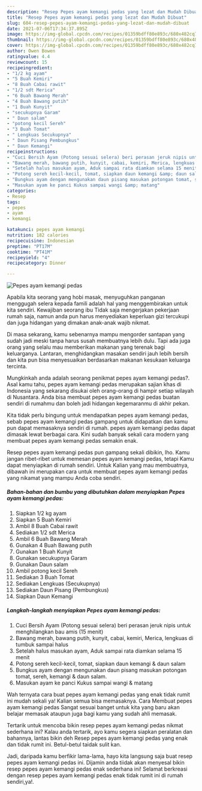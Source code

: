 ```yaml
---
description: "Resep Pepes ayam kemangi pedas yang lezat dan Mudah Dibuat"
title: "Resep Pepes ayam kemangi pedas yang lezat dan Mudah Dibuat"
slug: 604-resep-pepes-ayam-kemangi-pedas-yang-lezat-dan-mudah-dibuat
date: 2021-07-06T17:34:37.895Z
image: https://img-global.cpcdn.com/recipes/01359bdff80e893c/680x482cq70/pepes-ayam-kemangi-pedas-foto-resep-utama.jpg
thumbnail: https://img-global.cpcdn.com/recipes/01359bdff80e893c/680x482cq70/pepes-ayam-kemangi-pedas-foto-resep-utama.jpg
cover: https://img-global.cpcdn.com/recipes/01359bdff80e893c/680x482cq70/pepes-ayam-kemangi-pedas-foto-resep-utama.jpg
author: Owen Bowen
ratingvalue: 4.4
reviewcount: 15
recipeingredient:
- "1/2 kg ayam"
- "5 Buah Kemiri"
- "8 Buah Cabai rawit"
- "1/2 sdt Merica"
- "6 Buah Bawang Merah"
- "4 Buah Bawang putih"
- "1 Buah Kunyit"
- "secukupnya Garam"
- " Daun salam"
- "potong kecil Sereh"
- "3 Buah Tomat"
- " Lengkuas Secukupnya"
- " Daun Pisang Pembungkus"
- " Daun Kemangi"
recipeinstructions:
- "Cuci Bersih Ayam (Potong sesuai selera) beri perasan jeruk nipis untuk menghilangkan bau amis (15 menit)"
- "Bawang merah, bawang putih, kunyit, cabai, kemiri, Merica, lengkuas di tumbuk sampai halus"
- "Setelah halus masukan ayam, Aduk sampai rata diamkan selama 15 menit"
- "Potong sereh kecil-kecil, tomat, siapkan daun kemangi &amp; daun salam"
- "Bungkus ayam dengan mengunakan daun pisang masukan potongan tomat, sereh, kemangi &amp; daun salam."
- "Masukan ayam ke panci Kukus sampai wangi &amp; matang"
categories:
- Resep
tags:
- pepes
- ayam
- kemangi

katakunci: pepes ayam kemangi 
nutrition: 182 calories
recipecuisine: Indonesian
preptime: "PT17M"
cooktime: "PT41M"
recipeyield: "4"
recipecategory: Dinner

---
```



![Pepes ayam kemangi pedas](https://img-global.cpcdn.com/recipes/01359bdff80e893c/680x482cq70/pepes-ayam-kemangi-pedas-foto-resep-utama.jpg)

Apabila kita seorang yang hobi masak, menyuguhkan panganan menggugah selera kepada famili adalah hal yang menggembirakan untuk kita sendiri. Kewajiban seorang ibu Tidak saja mengerjakan pekerjaan rumah saja, namun anda pun harus menyediakan keperluan gizi tercukupi dan juga hidangan yang dimakan anak-anak wajib nikmat.

Di masa  sekarang, kamu sebenarnya mampu mengorder santapan yang sudah jadi meski tanpa harus susah membuatnya lebih dulu. Tapi ada juga orang yang selalu mau memberikan makanan yang terenak bagi keluarganya. Lantaran, menghidangkan masakan sendiri jauh lebih bersih dan kita pun bisa menyesuaikan berdasarkan makanan kesukaan keluarga tercinta. 



Mungkinkah anda adalah seorang penikmat pepes ayam kemangi pedas?. Asal kamu tahu, pepes ayam kemangi pedas merupakan sajian khas di Indonesia yang sekarang disukai oleh orang-orang di hampir setiap wilayah di Nusantara. Anda bisa membuat pepes ayam kemangi pedas buatan sendiri di rumahmu dan boleh jadi hidangan kegemaranmu di akhir pekan.

Kita tidak perlu bingung untuk mendapatkan pepes ayam kemangi pedas, sebab pepes ayam kemangi pedas gampang untuk didapatkan dan kamu pun dapat memasaknya sendiri di rumah. pepes ayam kemangi pedas dapat dimasak lewat berbagai cara. Kini sudah banyak sekali cara modern yang membuat pepes ayam kemangi pedas semakin enak.

Resep pepes ayam kemangi pedas pun gampang sekali dibikin, lho. Kamu jangan ribet-ribet untuk memesan pepes ayam kemangi pedas, tetapi Kamu dapat menyiapkan di rumah sendiri. Untuk Kalian yang mau membuatnya, dibawah ini merupakan cara untuk membuat pepes ayam kemangi pedas yang nikamat yang mampu Anda coba sendiri.

<!--inarticleads1-->

##### Bahan-bahan dan bumbu yang dibutuhkan dalam menyiapkan Pepes ayam kemangi pedas:

1. Siapkan 1/2 kg ayam
1. Siapkan 5 Buah Kemiri
1. Ambil 8 Buah Cabai rawit
1. Sediakan 1/2 sdt Merica
1. Ambil 6 Buah Bawang Merah
1. Gunakan 4 Buah Bawang putih
1. Gunakan 1 Buah Kunyit
1. Gunakan secukupnya Garam
1. Gunakan  Daun salam
1. Ambil potong kecil Sereh
1. Sediakan 3 Buah Tomat
1. Sediakan  Lengkuas (Secukupnya)
1. Sediakan  Daun Pisang (Pembungkus)
1. Siapkan  Daun Kemangi




<!--inarticleads2-->

##### Langkah-langkah menyiapkan Pepes ayam kemangi pedas:

1. Cuci Bersih Ayam (Potong sesuai selera) beri perasan jeruk nipis untuk menghilangkan bau amis (15 menit)
1. Bawang merah, bawang putih, kunyit, cabai, kemiri, Merica, lengkuas di tumbuk sampai halus
1. Setelah halus masukan ayam, Aduk sampai rata diamkan selama 15 menit
1. Potong sereh kecil-kecil, tomat, siapkan daun kemangi &amp; daun salam
1. Bungkus ayam dengan mengunakan daun pisang masukan potongan tomat, sereh, kemangi &amp; daun salam.
1. Masukan ayam ke panci Kukus sampai wangi &amp; matang




Wah ternyata cara buat pepes ayam kemangi pedas yang enak tidak rumit ini mudah sekali ya! Kalian semua bisa memasaknya. Cara Membuat pepes ayam kemangi pedas Sangat sesuai banget untuk kita yang baru akan belajar memasak ataupun juga bagi kamu yang sudah ahli memasak.

Tertarik untuk mencoba bikin resep pepes ayam kemangi pedas nikmat sederhana ini? Kalau anda tertarik, ayo kamu segera siapkan peralatan dan bahannya, lantas bikin deh Resep pepes ayam kemangi pedas yang enak dan tidak rumit ini. Betul-betul taidak sulit kan. 

Jadi, daripada kamu berfikir lama-lama, hayo kita langsung saja buat resep pepes ayam kemangi pedas ini. Dijamin anda tiidak akan menyesal bikin resep pepes ayam kemangi pedas enak sederhana ini! Selamat berkreasi dengan resep pepes ayam kemangi pedas enak tidak rumit ini di rumah sendiri,ya!.

